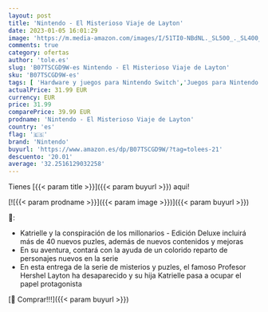 ```yaml
---
layout: post
title: 'Nintendo - El Misterioso Viaje de Layton'
date: 2023-01-05 16:01:29
image: 'https://m.media-amazon.com/images/I/51TI0-NBdNL._SL500_._SL400_.jpg'
comments: true
category: ofertas
author: 'tole.es'
slug: 'B07TSCGD9W-es Nintendo - El Misterioso Viaje de Layton'
sku: 'B07TSCGD9W-es'
tags: [ 'Hardware y juegos para Nintendo Switch','Juegos para Nintendo Switch','Videojuegos','nintendo','🇪🇸', ]
actualPrice: 31.99 EUR
currency: EUR
price: 31.99
comparePrice: 39.99 EUR
prodname: 'Nintendo - El Misterioso Viaje de Layton'
country: 'es'
flag: '🇪🇸'
brand: 'Nintendo'
buyurl: 'https://www.amazon.es/dp/B07TSCGD9W/?tag=tolees-21'
descuento: '20.01'
average: '32.2516129032258'
---
```


Tienes [{{< param title >}}]({{< param buyurl >}}) aqui!

[![{{< param prodname >}}]({{< param image >}})]({{< param buyurl >}})

🔎:

- Katrielle y la conspiración de los millonarios - Edición Deluxe incluirá más de 40 nuevos puzles, además de nuevos contenidos y mejoras
- En su aventura, contará con la ayuda de un colorido reparto de personajes nuevos en la serie
- En esta entrega de la serie de misterios y puzles, el famoso Profesor Hershel Layton ha desaparecido y su hija Katrielle pasa a ocupar el papel protagonista

[🛒 Comprar!!!]({{< param buyurl >}})
